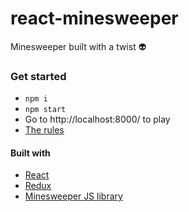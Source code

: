 # react-minesweeper
Minesweeper built with a twist :alien:

### Get started
- `npm i`
- `npm start`
- Go to http://localhost:8000/ to play
- [The rules](https://www.youtube.com/watch?v=7B85WbEiYf4)

#### Built with
- [React](https://reactjs.org/)
- [Redux](https://redux.js.org/)
- [Minesweeper JS library](https://github.com/binaryluke/Minesweeper)

